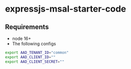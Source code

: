 # expressjs-msal-starter-code

## Requirements
- node 16+
- The following configs

```bash
export AAD_TENANT_ID="common"
export AAD_CLIENT_ID=""
export AAD_CLIENT_SECRET=""
```
